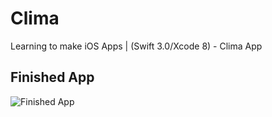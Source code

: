 # Clima
Learning to make iOS Apps | (Swift 3.0/Xcode 8) - Clima App



## Finished App
![Finished App](https://github.com/londonappbrewery/Images/blob/master/Clima.gif)

